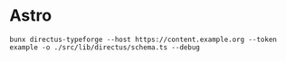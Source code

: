 # Astro

```shell
bunx directus-typeforge --host https://content.example.org --token example -o ./src/lib/directus/schema.ts --debug
```
